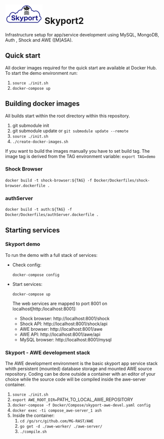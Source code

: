 

# ![skyport logo](data/pictures/skyportlogo.small.jpg) Skyport2
 Infrastructure setup for app/service development using MySQL, MongoDB, Auth , Shock and AWE ([M]ASA).





[logo]: https://github.com/wilke/App-Service-Stack/blob/master/data/pictures/donkey.jpg "Donkey aka ass"
[skyport]: https://github.com/wilke/App-Service-Stack/blob/master/data/pictures/skyportlogo.png "Containerized infrastructure"


## Quick start

All docker images required for the quick start are available at Docker Hub. To start the demo environment run:

1. ```source ./init.sh ```
2. ```docker-compose up```




## Building docker images

All builds start within the root directory within this repository.

1. git submodule init
2. git submodule update or `git submodule update --remote`  
3. `source ./init.sh`
4. `./create-docker-images.sh`

If you want to build the images manually you have to set build tag. The image tag is derived from the TAG environment variable:
`export TAG=demo`

### Shock Browser

 `docker build -t shock-browser:${TAG} -f Docker/Dockerfiles/shock-browser.dockerfile .`

### authServer

 `docker build -t auth:${TAG} -f Docker/Dockerfiles/authServer.dockerfile .`



## Starting services




### Skyport demo

To run the demo with a full stack of services:

- Check config:

  `docker-compose config`
- Start services:

  `docker-compose up`

  The web services are mapped to port 8001 on localhost[http:/localhost:8001]:

  - Shock browser: http://localhost:8001/shock
  - Shock API: http://localhost:8001/shock/api
  - AWE browser: http://localhost:8001/awe
  - AWE API: http://localhost:8001/awe/api
  - MySQL browser: http://localhost:8001/mysql

### Skyport - AWE development stack

The AWE development environment is the basic skyport app service stack whith persistent (mounted) database storage and mounted AWE source repository. Coding can be done outside a container with an editor of your choice while the source code will be compiled inside the awe-server container.

1. `source ./init.sh`
2. `export AWE_ROOT_DIR=`PATH_TO_LOCAL_AWE_REPOSITORY
3. `docker-compose -f Docker/Compose/skyport-awe-devel.yaml config`
4. `docker exec -ti compose_awe-server_1 ash`
5. Inside the container:
    1. `cd /go/src/github.com/MG-RAST/AWE`
    2. `go get -d ./awe-worker/ ./awe-server/`
    3. `./compile.sh`
